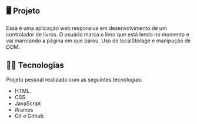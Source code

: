## 🖥️ Projeto

Essa é uma aplicação web responsiva em desenvolvimento de um controlador de livros. O usuário marca o livro que está lendo no momento e vai marrcando a página em que parou. Uso de localStorage e manipução de DOM.

## 👨‍💻 Tecnologias
Projeto pessoal realizado com as seguintes tecnologias:

- HTML
- CSS
- JavaScript
- iframes
- Git e Github
